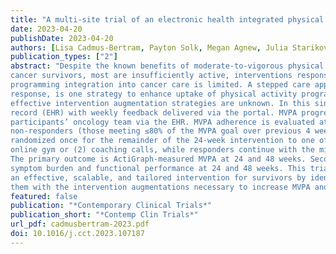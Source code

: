 ```yaml
---
title: "A multi-site trial of an electronic health integrated physical activity promotion intervention in breast and endometrial cancers survivors: MyActivity study protocol"
date: 2023-04-20
publishDate: 2023-04-20
authors: [Lisa Cadmus-Bertram, Payton Solk, Megan Agnew, Julia Starikovsky, Christian Schmidt, Whitney Morelli, Vanessa Hodgson, Hannah Freeman, Laura Muller, Abby Mishory, Sondra Naxi, Lillian Carden, Amye Tevaarwerk, Melanie Wolter, Emma Barber, Ryan Spencer, Mary Sesto, William Gradisher, Ronald Gangnon, Bonnie Spring, Inhal Nahum-Shani, Siobhan Phillips]
publication_types: ["2"]
abstract: "Despite the known benefits of moderate-to-vigorous physical activity (MVPA) for breast and endometrial
cancer survivors, most are insufficiently active, interventions response is heterogeneous, and MVPA
programming integration into cancer care is limited. A stepped care approach, in which the least resourceintensive intervention is delivered first and additional components are added based on individual
response, is one strategy to enhance uptake of physical activity programming. However, the most
effective intervention augmentation strategies are unknown. In this singly randomized trial of posttreatment, inactive breast and endometrial cancer survivors (n=323), participants receive a minimal intervention  including a Fitbit linked with their clinic’s patient portal and, in turn, the electronic health
record (EHR) with weekly feedback delivered via the portal. MVPA progress summaries are sent to
participants’ oncology team via the EHR. MVPA adherence is evaluated at 4, 8, 12, 16 and 20 weeks;
non-responders (those meeting ≤80% of the MVPA goal over previous 4 weeks) at each timepoint are
randomized once for the remainder of the 24-week intervention to one of two “step-up” conditions: (1)
online gym or (2) coaching calls, while responders continue with the minimal Fitbit+EHR intervention.
The primary outcome is ActiGraph-measured MVPA at 24 and 48 weeks. Secondary outcomes include
symptom burden and functional performance at 24 and 48 weeks. This trial will inform development of
an effective, scalable, and tailored intervention for survivors by identifying non-responders and providing
them with the intervention augmentations necessary to increase MVPA and improve health outcomes."
featured: false
publication: "*Contemporary Clinical Trials*"
publication_short: "*Contemp Clin Trials*"
url_pdf: cadmusbertram-2023.pdf
doi: 10.1016/j.cct.2023.107187
---
```


